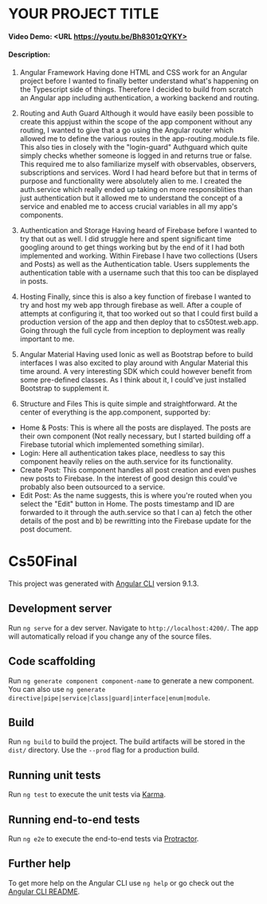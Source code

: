 # YOUR PROJECT TITLE
#### Video Demo:  <URL https://youtu.be/Bh8301zQYKY>
#### Description:

1. Angular Framework
Having done HTML and CSS work for an Angular project before I wanted to finally better understand what's happening on the Typescript side of things. Therefore I decided to build from scratch an Angular app including authentication, a working backend and routing.

2. Routing and Auth Guard
Although it would have easily been possible to create this appjust within the scope of the app component without any routing, I wanted to give that a go using the Angular router which allowed me to define the various routes in the app-routing.module.ts file.
This also ties in closely with the "login-guard" Authguard which quite simply checks whether someone is logged in and returns true or false.
This required me to also familiarize myself with observables, observers, subscriptions and services. Word I had heard before but that in terms of purpose and functionality were absolutely alien to me. I created the auth.service which really ended up taking on more responsiblities than just authentication but it allowed me to understand the concept of a service and enabled me to access crucial variables in all my app's components.

3. Authentication and Storage
Having heard of Firebase before I wanted to try that out as well. I did struggle here and spent significant time googling around to get things working but by the end of it I had both implemented and working. Within Firebase I have two collections (Users and Posts) as well as the Authentication table. Users supplements the authentication table with a username such that this too can be displayed in posts.

4. Hosting
Finally, since this is also a key function of firebase I wanted to try and host my web app through firebase as well. After a couple of attempts at configuring it, that too worked out so that I could first build a production version of the app and then deploy that to cs50test.web.app. Going through the full cycle from inception to deployment was really important to me.

5. Angular Material
Having used Ionic as well as Bootstrap before to build interfaces I was also excited to play around with Angular Material this time around. A very interesting SDK which could however benefit from some pre-defined classes. As I think about it, I could've just installed Bootstrap to supplement it.

6. Structure and Files
This is quite simple and straightforward. At the center of everything is the app.component, supported by:
- Home & Posts: This is where all the posts are displayed. The posts are their own component (Not really necessary, but I started building off a Firebase tutorial which implemented something similar).
- Login: Here all authentication takes place, needless to say this component heavily relies on the auth.service for its functionality.
- Create Post: This component handles all post creation and even pushes new posts to Firebase. In the interest of good design this could've probably also been outsourced to a service.
- Edit Post: As the name suggests, this is where you're routed when you select the "Edit" button in Home. The posts timestamp and ID are forwarded to it through the auth.service so that I can a) fetch the other details of the post and b) be rewritting into the Firebase update for the post document.





# Cs50Final

This project was generated with [Angular CLI](https://github.com/angular/angular-cli) version 9.1.3.

## Development server

Run `ng serve` for a dev server. Navigate to `http://localhost:4200/`. The app will automatically reload if you change any of the source files.

## Code scaffolding

Run `ng generate component component-name` to generate a new component. You can also use `ng generate directive|pipe|service|class|guard|interface|enum|module`.

## Build

Run `ng build` to build the project. The build artifacts will be stored in the `dist/` directory. Use the `--prod` flag for a production build.

## Running unit tests

Run `ng test` to execute the unit tests via [Karma](https://karma-runner.github.io).

## Running end-to-end tests

Run `ng e2e` to execute the end-to-end tests via [Protractor](http://www.protractortest.org/).

## Further help

To get more help on the Angular CLI use `ng help` or go check out the [Angular CLI README](https://github.com/angular/angular-cli/blob/master/README.md).
